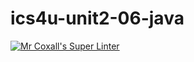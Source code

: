 # ics4u-unit2-06-java

[![Mr Coxall's Super Linter](https://github.com/Ethan-Prieur1/ics4u-unit2-06-java/workflows/Mr%20Coxall's%20Super%20Linter/badge.svg)](https://github.com/Ethan-Prieur1/ics4u-unit2-06-java/actions/)
